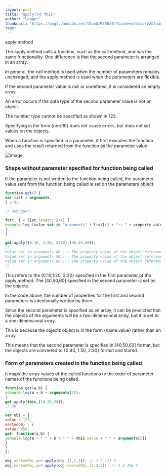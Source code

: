 ```yaml
---
layout: post
title: "apply()와 this"
author: "Logger"
thumbnail: "https://img1.daumcdn.net/thumb/R750x0/?scode=mtistory2&fname=https%3A%2F%2Ft1.daumcdn.net%2Fcfile%2Ftistory%2F274EAB3457EB45CB2A"
tags: 
---
```



apply method

The apply method calls a function, such as the call method, and has the same functionality. One difference is that the second parameter is arranged in an array.

In general, the call method is used when the number of parameters remains unchanged, and the apply method is used when the parameters are flexible.

If the second parameter value is null or undefined, it is considered an empty array.

An error occurs if the data type of the second parameter value is not an object.

The number type cannot be specified as shown in 123.

Specifying in the form {one:10} does not cause errors, but does not set values on the objects.

When a function is specified in a parameter, it first executes the function and uses the result returned from the function as the parameter value.

![image](https://t1.daumcdn.net/cfile/tistory/274EAB3457EB45CB2A)

### Shape without parameter specified for function being called

If the parameter is not written to the function being called, the parameter value sent from the function being called is set on the parameters object.

```js
function get() {
var list = arguments,
i = 0;

// debugger;

for(; i < list.length; i++) {
console.log (value set in "arguments" + list[i] + ":: " + property value of object referenced by "this]);
}
}

get.apply({0:10, 1:20, 2:30},[40,50,60]);
/*
Value set in arguments 40 ::: The property value of the object referenced by this is 10
Value set in arguments 50 ::: The property value of the object referenced by this is 20
Value set in arguments 60 ::: The property value of the object referenced by this is 30
*/
```

This refers to the {0:10,1:20, 2:30} specified in the first parameter of the apply method. The [40,50,60] specified in the second parameter is set on the objects.

In the code above, the number of properties for the first and second parameters is intentionally written by three.

Since the second parameter is specified as an array, it can be predicted that the objects of the arguments will be a two-dimensional array, but it is set to a one-dimensional array.

This is because the objects object is in the form {name:value} rather than an array.

This means that the second parameter is specified in [40,50,60] format, but the objects are converted to {0:40, 1:50, 2:30} format and stored.

### Form of parameters created in the function being called

It maps the array values of the called functions to the order of parameter names of the functions being called.

```js
function get(a,b) {
console.log(a + b + arguments[2]);
}
get.apply(this,[10,20,30]);
// 60

var obj = {
value : 123,
nestedObj : {
value: 456,
get: function(a,b) {
console.log(a + " " + b + " " + this.value + " " + arguments[2])
}
}
};

obj.nestedObj.get.apply(obj,[1,2,3]); // 1 2 123 3
obj.nestedObj.get.apply(obj.nestedObj,[1,2,3]); // 1 2 456 3
```